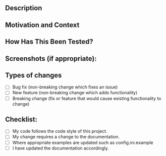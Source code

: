 <!--- Provide a general summary of your changes in the Title above -->

## Description
<!--- Describe your changes in detail -->

## Motivation and Context
<!--- Why is this change required? What problem does it solve? -->
<!--- If it fixes an open issue, please link to the issue here. -->

## How Has This Been Tested?
<!--- Please describe in detail how you tested your changes. -->
<!--- Include details of your testing environment, and the tests you ran to -->
<!--- see how your change affects other areas of the code, etc. -->

## Screenshots (if appropriate):

## Types of changes
<!--- What types of changes does your code introduce? Put an `x` in all the boxes that apply: -->
- [ ] Bug fix (non-breaking change which fixes an issue)
- [ ] New feature (non-breaking change which adds functionality)
- [ ] Breaking change (fix or feature that would cause existing functionality to change)

## Checklist:
<!--- Go over all the following points, and put an `x` in all the boxes that apply. -->
<!--- If you're unsure about any of these, don't hesitate to ask. We're here to help! -->
<!--  NOTE: In order to check code style locally and avoid having your build rejected by Travis, -->
<!--  run the following commands before you commit: `flake8 .` and `npm run lint`. Fix any -->
<!--  issues they point out. Note also that flake's NOQA is disabled on Travis. -->
- [ ] My code follows the code style of this project.
- [ ] My change requires a change to the documentation.
- [ ] Where appropriate examples are updated such as config.ini.example
- [ ] I have updated the documentation accordingly.
